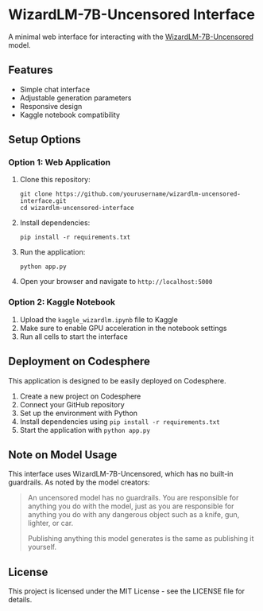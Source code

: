 # WizardLM-7B-Uncensored Interface

A minimal web interface for interacting with the [WizardLM-7B-Uncensored](https://huggingface.co/cognitivecomputations/WizardLM-7B-Uncensored) model.

## Features

- Simple chat interface
- Adjustable generation parameters
- Responsive design
- Kaggle notebook compatibility

## Setup Options

### Option 1: Web Application

1. Clone this repository:
   ```
   git clone https://github.com/yourusername/wizardlm-uncensored-interface.git
   cd wizardlm-uncensored-interface
   ```

2. Install dependencies:
   ```
   pip install -r requirements.txt
   ```

3. Run the application:
   ```
   python app.py
   ```

4. Open your browser and navigate to `http://localhost:5000`

### Option 2: Kaggle Notebook

1. Upload the `kaggle_wizardlm.ipynb` file to Kaggle
2. Make sure to enable GPU acceleration in the notebook settings
3. Run all cells to start the interface

## Deployment on Codesphere

This application is designed to be easily deployed on Codesphere.

1. Create a new project on Codesphere
2. Connect your GitHub repository
3. Set up the environment with Python
4. Install dependencies using `pip install -r requirements.txt`
5. Start the application with `python app.py`

## Note on Model Usage

This interface uses WizardLM-7B-Uncensored, which has no built-in guardrails. As noted by the model creators:

> An uncensored model has no guardrails. You are responsible for anything you do with the model, just as you are responsible for anything you do with any dangerous object such as a knife, gun, lighter, or car.
>
> Publishing anything this model generates is the same as publishing it yourself.

## License

This project is licensed under the MIT License - see the LICENSE file for details. 